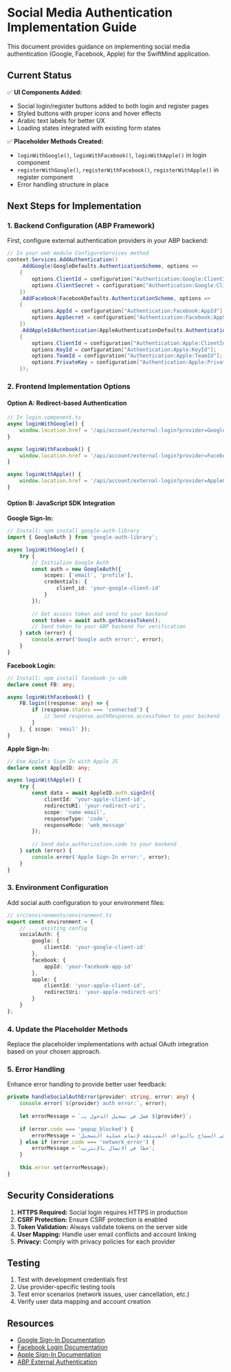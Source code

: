 # Social Media Authentication Implementation Guide

This document provides guidance on implementing social media authentication (Google, Facebook, Apple) for the SwiftMind application.

## Current Status

✅ **UI Components Added:**
- Social login/register buttons added to both login and register pages
- Styled buttons with proper icons and hover effects
- Arabic text labels for better UX
- Loading states integrated with existing form states

✅ **Placeholder Methods Created:**
- `loginWithGoogle()`, `loginWithFacebook()`, `loginWithApple()` in login component
- `registerWithGoogle()`, `registerWithFacebook()`, `registerWithApple()` in register component
- Error handling structure in place

## Next Steps for Implementation

### 1. Backend Configuration (ABP Framework)

First, configure external authentication providers in your ABP backend:

```csharp
// In your web module ConfigureServices method
context.Services.AddAuthentication()
    .AddGoogle(GoogleDefaults.AuthenticationScheme, options =>
    {
        options.ClientId = configuration["Authentication:Google:ClientId"];
        options.ClientSecret = configuration["Authentication:Google:ClientSecret"];
    })
    .AddFacebook(FacebookDefaults.AuthenticationScheme, options =>
    {
        options.AppId = configuration["Authentication:Facebook:AppId"];
        options.AppSecret = configuration["Authentication:Facebook:AppSecret"];
    })
    .AddAppleIdAuthentication(AppleAuthenticationDefaults.AuthenticationScheme, options =>
    {
        options.ClientId = configuration["Authentication:Apple:ClientId"];
        options.KeyId = configuration["Authentication:Apple:KeyId"];
        options.TeamId = configuration["Authentication:Apple:TeamId"];
        options.PrivateKey = configuration["Authentication:Apple:PrivateKey"];
    });
```

### 2. Frontend Implementation Options

#### Option A: Redirect-based Authentication
```typescript
// In login.component.ts
async loginWithGoogle() {
    window.location.href = '/api/account/external-login?provider=Google&returnUrl=/';
}

async loginWithFacebook() {
    window.location.href = '/api/account/external-login?provider=Facebook&returnUrl=/';
}

async loginWithApple() {
    window.location.href = '/api/account/external-login?provider=Apple&returnUrl=/';
}
```

#### Option B: JavaScript SDK Integration

**Google Sign-In:**
```typescript
// Install: npm install google-auth-library
import { GoogleAuth } from 'google-auth-library';

async loginWithGoogle() {
    try {
        // Initialize Google Auth
        const auth = new GoogleAuth({
            scopes: ['email', 'profile'],
            credentials: {
                client_id: 'your-google-client-id'
            }
        });
        
        // Get access token and send to your backend
        const token = await auth.getAccessToken();
        // Send token to your ABP backend for verification
    } catch (error) {
        console.error('Google auth error:', error);
    }
}
```

**Facebook Login:**
```typescript
// Install: npm install facebook-js-sdk
declare const FB: any;

async loginWithFacebook() {
    FB.login((response: any) => {
        if (response.status === 'connected') {
            // Send response.authResponse.accessToken to your backend
        }
    }, { scope: 'email' });
}
```

**Apple Sign-In:**
```typescript
// Use Apple's Sign In with Apple JS
declare const AppleID: any;

async loginWithApple() {
    try {
        const data = await AppleID.auth.signIn({
            clientId: 'your-apple-client-id',
            redirectURI: 'your-redirect-uri',
            scope: 'name email',
            responseType: 'code',
            responseMode: 'web_message'
        });
        
        // Send data.authorization.code to your backend
    } catch (error) {
        console.error('Apple Sign-In error:', error);
    }
}
```

### 3. Environment Configuration

Add social auth configuration to your environment files:

```typescript
// src/environments/environment.ts
export const environment = {
    // ... existing config
    socialAuth: {
        google: {
            clientId: 'your-google-client-id'
        },
        facebook: {
            appId: 'your-facebook-app-id'
        },
        apple: {
            clientId: 'your-apple-client-id',
            redirectUri: 'your-apple-redirect-uri'
        }
    }
};
```

### 4. Update the Placeholder Methods

Replace the placeholder implementations with actual OAuth integration based on your chosen approach.

### 5. Error Handling

Enhance error handling to provide better user feedback:

```typescript
private handleSocialAuthError(provider: string, error: any) {
    console.error(`${provider} auth error:`, error);
    
    let errorMessage = `فشل في تسجيل الدخول بـ ${provider}`;
    
    if (error.code === 'popup_blocked') {
        errorMessage = 'يرجى السماح بالنوافذ المنبثقة لإتمام عملية التسجيل';
    } else if (error.code === 'network_error') {
        errorMessage = 'خطأ في الاتصال بالإنترنت';
    }
    
    this.error.set(errorMessage);
}
```

## Security Considerations

1. **HTTPS Required:** Social login requires HTTPS in production
2. **CSRF Protection:** Ensure CSRF protection is enabled
3. **Token Validation:** Always validate tokens on the server side
4. **User Mapping:** Handle user email conflicts and account linking
5. **Privacy:** Comply with privacy policies for each provider

## Testing

1. Test with development credentials first
2. Use provider-specific testing tools
3. Test error scenarios (network issues, user cancellation, etc.)
4. Verify user data mapping and account creation

## Resources

- [Google Sign-In Documentation](https://developers.google.com/identity/sign-in/web)
- [Facebook Login Documentation](https://developers.facebook.com/docs/facebook-login/web)
- [Apple Sign-In Documentation](https://developer.apple.com/documentation/sign_in_with_apple/sign_in_with_apple_js)
- [ABP External Authentication](https://docs.abp.io/en/abp/latest/Authentication/External-Login-Providers)